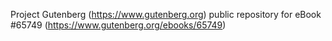Project Gutenberg (https://www.gutenberg.org) public repository for
eBook #65749 (https://www.gutenberg.org/ebooks/65749)

